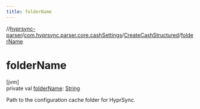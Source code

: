 ```yaml
---
title: folderName
---
```

//[hyprsync-parser](../../../index.html)/[com.hyprsync.parser.core.cashSettings](../index.html)/[CreateCashStructured](index.html)/[folderName](folder-name.html)



# folderName



[jvm]\
private val [folderName](folder-name.html): [String](https://kotlinlang.org/api/core/kotlin-stdlib/kotlin/-string/index.html)



Path to the configuration cache folder for HyprSync.




